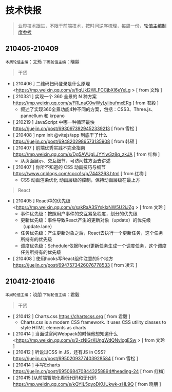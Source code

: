 # 技术快报

> 业界技术跟进，不限于前端技术，按时间逆序梳理，每周一份，[轮值主编制度参考](./editors.md)


## 210405-210409

`本周轮值主编`：文玲 `下周轮值主编`：晓朋

> 干货
* [ 210406 ] 二维码扫码登录是什么原理 <https://mp.weixin.qq.com/s/flqUkl2WLFCCjbXI6eYeLg > [ from 文玲 ]
* [ 210331 ] 实现一个 360 全景的 N 种方案 <https://mp.weixin.qq.com/s/FRLnaC0wWyLylibufmxERg>  [ from 君毅 ]
    * 叙述了实现360全景功能4种不同的方案，包括：CSS3、Three.js、pannellum 和 krpano
* [ 210219 ] JavaScript 中哪一种循环最快 <https://juejin.cn/post/6930973929452339213>  [ from 雪松 ]
* [ 210408 ] npm init @vitejs/app 到底干了什么 <https://juejin.cn/post/6948202986573135908> [ from 韩硕 ]
* [ 210407 ] 前端优秀实践不完全指南 <https://mp.weixin.qq.com/s/Dg5AVUgLJYYiw3z8q_zkJA>  [ from 红梅 ]
    * 从页面展示、交互细节、可访问性方面去讲述
* [ 210407 ] 你所不知道的 CSS 动画技巧与细节 <https://www.cnblogs.com/coco1s/p/7443263.html>   [ from 红梅 ]
    * CSS 动画渲染优化  动画层级的控制，保持动画层级在最上方

> React
* [ 210405 ] React中的优先级 <https://mp.weixin.qq.com/s/sakRaA3SYskIxNW5U2iJZg > [ from 文玲 ]
    * 事件优先级：按照用户事件的交互紧急程度，划分的优先级
    * 更新优先级：事件导致React产生的更新对象（update）的优先级（update.lane）
    * 任务优先级：产生更新对象之后，React去执行一个更新任务，这个任务所持有的优先级
    * 调度优先级：Scheduler依据React更新任务生成一个调度任务，这个调度任务所持有的优先级
* [ 210408 ] 使用hooks写React组件注意的5个地方 <https://juejin.cn/post/6947573426076778533> [ from 凌云 ]


## 210412-210416

`本周轮值主编`：晓朋 `下周轮值主编`：君毅

> 干货

* [ 210412 ] Charts.css <https://chartscss.org>  [ from 君毅 ]
    * Charts.css is a modern CSS framework. It uses CSS utility classes to style HTML elements as charts
* [ 210414 ] 当面试官问Webpack的时候他想知道什么 <https://mp.weixin.qq.com/s/2-zNlGrKUngWdQNvlcgESw > [ from 文玲 ]
* [ 210412 ] 听说过CSS in JS，还有JS in CSS? <https://juejin.cn/post/6950209377403928584>  [ from 雪松 ]
* [ 210414 ] 手写Echarts <https://juejin.cn/post/6950684708443258894#heading-24> [ from 红梅]
* [ 210415 ]从前端智能化看低代码和无代码 <https://mp.weixin.qq.com/s/kQYIL5qyoDKUUkwk-zHL9Q> [ from 晓朋 ]